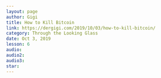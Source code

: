 ```yaml
---
layout: page
author: Gigi
title: How to Kill Bitcoin
link: https://dergigi.com/2019/10/03/how-to-kill-bitcoin/
category: Through the Looking Glass
date: Oct 3, 2019
lesson: 6
audio: 
audio2: 
audio3: 
star: 
---
```

